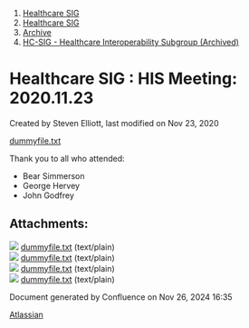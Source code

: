 1. [Healthcare SIG](index.html)
2. [Healthcare SIG](Healthcare-SIG_20545573.html)
3. [Archive](Archive_20562091.html)
4. [HC-SIG - Healthcare Interoperability Subgroup (Archived)](20545710.html)

# Healthcare SIG : HIS Meeting: 2020.11.23

Created by Steven Elliott, last modified on Nov 23, 2020

[dummyfile.txt](#)

Thank you to all who attended:

- Bear Simmerson
- George Hervey
- John Godfrey

## Attachments:

![](images/icons/bullet_blue.gif) [dummyfile.txt](attachments/20554614/20563532.txt) (text/plain)  
![](images/icons/bullet_blue.gif) [dummyfile.txt](attachments/20554614/20563533.txt) (text/plain)  
![](images/icons/bullet_blue.gif) [dummyfile.txt](attachments/20554614/20563534.txt) (text/plain)  
![](images/icons/bullet_blue.gif) [dummyfile.txt](attachments/20554614/20563535.txt) (text/plain)

Document generated by Confluence on Nov 26, 2024 16:35

[Atlassian](http://www.atlassian.com/)
